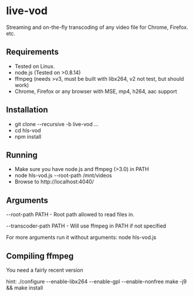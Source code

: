 live-vod
=======

Streaming and on-the-fly transcoding of any video file for Chrome, Firefox. etc.


Requirements
------------
- Tested on Linux.
- node.js (Tested on >0.8.14)
- ffmpeg (needs >v3, must be built with libx264, v2 not test, but should work)
- Chrome, Firefox or any browser with MSE, mp4, h264, aac support

Installation
------------
- git clone --recursive -b live-vod ...
- cd hls-vod
- npm install

Running
------------------------------
- Make sure you have node.js and ffmpeg (>3.0) in PATH
- node hls-vod.js --root-path /mnt/videos
- Browse to http://localhost:4040/


Arguments
------------------
--root-path PATH - Root path allowed to read files in.

--transcoder-path PATH - Will use ffmpeg in PATH if not specified

For more arguments run it without arguments: node hls-vod.js


Compiling ffmpeg
----------------
You need a fairly recent version

hint:
./configure --enable-libx264 --enable-gpl --enable-nonfree
make -j9 && make install

